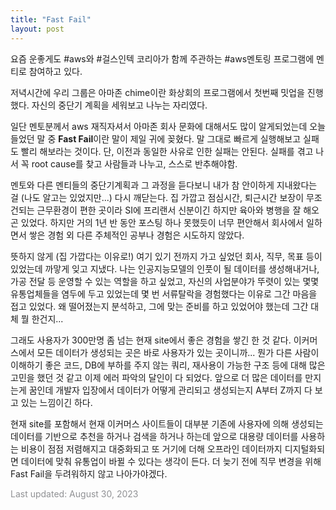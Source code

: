 ```yaml
---
title: "Fast Fail"
layout: post
---
```


요즘 운좋게도 #aws와 #걸스인텍 코리아가 함께 주관하는 #aws멘토링 프로그램에 멘티로 참여하고 있다.

저녁시간에 우리 그룹은 아마존 chime이란 화상회의 프로그램에서 첫번째 밋업을 진행했다. 자신의 중단기 계획을 세워보고 나누는 자리였다.

일단 멘토분께서 aws 재직자셔서 아마존 회사 문화에 대해서도 많이 알게되었는데 오늘 들었던 말 중 **Fast Fail**이란 말이 제일 귀에 꽂혔다.
말 그대로 빠르게 실행해보고 실패도 빨리 해보라는 것이다. 단, 이전과 동일한 사유로 인한 실패는 안된다.
실패를 겪고 나서 꼭 root cause를 찾고 사람들과 나누고, 스스로 반추해야함.

멘토와 다른 멘티들의 중단기계획과 그 과정을 듣다보니 내가 참 안이하게 지내왔다는 걸 (나도 알고는 있었지만...) 다시 깨닫는다.
집 가깝고 점심시간, 퇴근시간 보장이 무조건되는 근무환경이 편한 곳이라 SI에 프리랜서 신분이긴 하지만 육아와 병행을 잘 해오곤 있었다.
하지만 거의 1년 반 동안 포스팅 하나 못했듯이 너무 편안해서 회사에서 일하면서 쌓은 경험 외 다른 주체적인 공부나 경험은 시도하지 않았다.

뜻하지 않게 (집 가깝다는 이유로!) 여기 있기 전까지 가고 싶었던 회사, 직무, 목표 등이 있었는데 까맣게 잊고 지냈다.
나는 인공지능모델의 인풋이 될 데이터를 생성해내거나, 가공 전달 등 운영할 수 있는 역할을 하고 싶었고,
자신의 사업분야가 뚜렷이 있는 몇몇 유통업체들을 염두에 두고 있었는데 몇 번 서류탈락을 경험했다는 이유로 그간 마음을 접고 있었다.
왜 떨어졌는지 분석하고, 그에 맞는 준비를 하고 있었어야 했는데 그간 대체 뭘 한건지...

그래도 사용자가 300만명 좀 넘는 현재 site에서 좋은 경험을 쌓긴 한 것 같다.
이커머스에서 모든 데이터가 생성되는 곳은 바로 사용자가 있는 곳이니까...
뭔가 다른 사람이 이해하기 좋은 코드, DB에 부하를 주지 않는 쿼리, 재사용이 가능한 구조 등에 대해 많은 고민을 했던 것 같고
이제 에러 파악의 달인이 다 되었다.
앞으로 더 많은 데이터를 만지는게 꿈인데 개발자 입장에서 데이터가 어떻게 관리되고 생성되는지 A부터 Z까지 다 보고 있는 느낌이긴 하다.

현재 site를 포함해서 현재 이커머스 사이트들이 대부분 기존에 사용자에 의해 생성되는 데이터를 기반으로 추천을 하거나 검색을 하거나 하는데
앞으로 대용량 데이터를 사용하는 비용이 점점 저렴해지고 대중화되고 또 거기에 더해 오프라인 데이터까지 디지털화되면 데이터에 맞춰 유통업이 바뀔 수 있다는 생각이 든다.
더 늦기 전에 직무 변경을 위해 Fast Fail을 두려워하지 않고 나아가야겠다.


<font color='#909194'>Last updated: August 30, 2023</font>